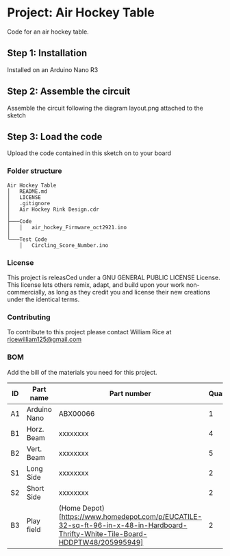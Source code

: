 # Project: Air Hockey Table

Code for an air hockey table.

## Step 1: Installation

Installed on an Arduino Nano R3

## Step 2: Assemble the circuit

Assemble the circuit following the diagram layout.png attached to the sketch

## Step 3: Load the code

Upload the code contained in this sketch on to your board

### Folder structure

```
Air Hockey Table
│   README.md
│   LICENSE
│   .gitignore
│   Air Hockey Rink Design.cdr   
│
├───Code
│   │   air_hockey_Firmware_oct2921.ino
│   
└───Test Code
    │   Circling_Score_Number.ino
```

### License
This project is releasCed under a GNU GENERAL PUBLIC LICENSE License.
This license lets others remix, adapt, and build upon your work non-commercially,
as long as they credit you and license their new creations under the identical terms.

### Contributing
To contribute to this project please contact William Rice at ricewilliam125@gmail.com

### BOM
Add the bill of the materials you need for this project.

| ID | Part name      | Part number | Quantity | Cost | Notes        |
|----|----------------|-------------|----------|------|--------------|
| A1 | Arduino Nano   | ABX00066    | 1        |      |              |
| B1 | Horz. Beam     | xxxxxxxx    | 4        |      | Used Plywood |
| B2 | Vert. Beam     | xxxxxxxx    | 5        |      | Used Plywood |
| S1 | Long Side      | xxxxxxxx    | 2        |      | Used Plywood |
| S2 | Short Side     | xxxxxxxx    | 2        |      | Used Plywood |
| B3 | Play field     | (Home Depot)[https://www.homedepot.com/p/EUCATILE-32-sq-ft-96-in-x-48-in-Hardboard-Thrifty-White-Tile-Board-HDDPTW48/205995949]  | 2        |      |              |
